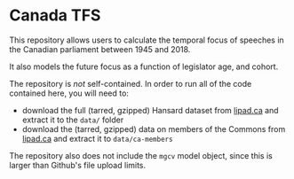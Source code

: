 Canada TFS
===

This repository allows users to calculate the temporal focus of
speeches in the Canadian parliament between 1945 and 2018. 

It also models the future focus as a function of legislator age, and
cohort.

The repository is *not* self-contained. In order to run all of the code contained here, you will need to:

 - download the full (tarred, gzipped) Hansard dataset from [lipad.ca](https://www.lipad.ca/media/lipadcsv-1.1.0.tar.bz2) and extract it to the `data/` folder
 - download the (tarred, gzipped) data on members of the Commons from [lipad.ca](https://www.lipad.ca/media/ca-members.tar.gz) and extract it to `data/ca-members`
 
The repository also does not include the `mgcv` model object, since
this is larger than Github's file upload limits.
